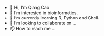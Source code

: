 - 👋 Hi, I’m Qiang Cao
- 👀 I’m interested in bioinformatics.
- 🌱 I’m currently learning R, Python and Shell.
- 💞️ I’m looking to collaborate on ...
- 📫 How to reach me ...

<!---
nihaonewworld/nihaonewworld is a ✨ special ✨ repository because its `README.md` (this file) appears on your GitHub profile.
You can click the Preview link to take a look at your changes.
--->
